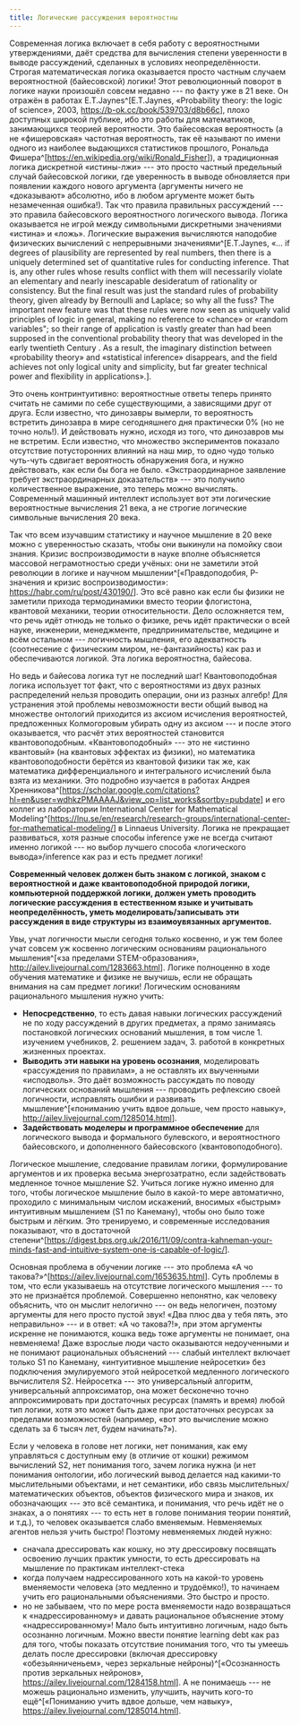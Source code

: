 ```yaml
---
title: Логические рассуждения вероятностны
---
```


Современная логика включает в себя работу с вероятностными
утверждениями, даёт средства для вычисления степени уверенности в выводе
рассуждений, сделанных в условиях неопределённости. Строгая
математическая логика оказывается просто частным случаем вероятностной
(байесовской) логики! Этот революционный поворот в логике науки
произошёл совсем недавно --- по факту уже в 21 веке. Он отражён в
работах E.T.Jaynes^[E.T.Jaynes, «Probability theory: the
logic of science», 2003,
<https://b-ok.cc/book/539703/d8b66c>], плохо доступных
широкой публике, ибо это работы для математиков, занимающихся теорией
вероятности. Это байесовская вероятность (а не «фишеровская» частотная
вероятность, так её называют по имени одного из наиболее выдающихся
статистиков прошлого, Рональда
Фишера^[<https://en.wikipedia.org/wiki/Ronald_Fisher>]),
а традиционная логика дискретной «истины-лжи» --- это просто частный
предельный случай байесовской логики, где уверенность в выводе
обновляется при появлении каждого нового аргумента (аргументы ничего не
«доказывают» абсолютно, ибо в любом аргументе может быть незамеченная
ошибка!). Так что правила правильных рассуждений --- это правила
байесовского вероятностного логического вывода. Логика оказывается не
игрой между символьными дискретными значениями «истина» и «ложь».
Логические выражения вычисляются наподобие физических вычислений с
непрерывными значениями^[E.T.Jaynes, «... if degrees of
plausibility are represented by real numbers, then there is a uniquely
determined set of quantitative rules for conducting inference. That is,
any other rules whose results conflict with them will necessarily
violate an elementary and nearly inescapable desideratum of rationality
or consistency. But the final result was just the standard rules of
probability theory, given already by Bernoulli and Laplace; so why all
the fuss? The important new feature was that these rules were now seen
as uniquely valid principles of logic in general, making no reference to
«chance» or «random variables\"; so their range of application is vastly
greater than had been supposed in the conventional probability theory
that was developed in the early twentieth Century . As a result, the
imaginary distinction between «probability theory» and «statistical
inference» disappears, and the field achieves not only logical unity and
simplicity, but far greater technical power and flexibility in
applications».].

Это очень контринтуитивно: вероятностные ответы теперь принято считать
не самими по себе существующими, а зависящими друг от друга. Если
известно, что динозавры вымерли, то вероятность встретить динозавра в
мире сегодняшнего дня практически 0% (но не точно ноль!). И действовать
нужно, исходя из того, что динозавров мы не встретим. Если известно, что
множество экспериментов показало отсутствие потусторонних влияний на наш
мир, то одно чудо только чуть-чуть сдвигает вероятность обнаружения
бога, и нужно действовать, как если бы бога не было. «Экстраординарное
заявление требует экстраординарных доказательств» --- это получило
количественное выражение, это теперь можно вычислять. Современный
машинный интеллект использует вот эти логические вероятностные
вычисления 21 века, а не строгие логические символьные вычисления 20
века.

Так что всем изучавшим статистику и научное мышление в 20 веке можно с
уверенностью сказать, чтобы они выкинули на помойку свои знания. Кризис
воспроизводимости в науке вполне объясняется массовой неграмотностью
среди учёных: они не заметили этой революции в логике и научном
мышлении^[«Правдоподобия, P-значения и кризис
воспроизводимости»: <https://habr.com/ru/post/430190/>].
Это всё равно как если бы физики не заметили прихода термодинамики
вместо теории флогистона, квантовой механики, теории относительности.
Дело осложняется тем, что речь идёт отнюдь не только о физике, речь идёт
практически о всей науке, инженерии, менеджменте, предпринимательстве,
медицине и всём остальном --- логичность мышления, его адекватность
(соотнесение с физическим миром, не-фантазийность) как раз и
обеспечиваются логикой. Эта логика вероятностна, байесова.

Но ведь и байесова логика тут не последний шаг! Квантовоподобная логика
использует тот факт, что с вероятностями из двух разных распределений
нельзя проводить операции, они из разных алгебр! Для устранения этой
проблемы невозможности вести общий вывод на множестве онтологий
приходится из аксиом исчисления вероятностей, предложенных Колмогоровым
убирать одну из аксиом --- и после этого оказывается, что расчёт этих
вероятностей становится квантовоподобным. «Квантовоподобный» --- это не
«истинно квантовый» (на квантовых эффектах из физики), но математика
квантовоподобности берётся из квантовой физики так же, как математика
дифференциального и интегрального исчислений была взята из механики. Это
подробно изучается в работах Андрея
Хренникова^[<https://scholar.google.com/citations?hl=en&user=wdhkzPMAAAAJ&view_op=list_works&sortby=pubdate>]
и его коллег из лаборатории International Center for Mathematical
Modeling^[<https://lnu.se/en/research/research-groups/international-center-for-mathematical-modeling/>]
в Linnaeus University. Логика не прекращает развиваться, хотя разные
способы inference уже не всегда считают именно логикой --- но выбор
лучшего способа «логического вывода»/inference как раз и есть предмет
логики!

**Современный человек должен быть знаком с логикой, знаком с
вероятностной** **и даже квантовоподобной** **природой логики,
компьютерной поддержкой логики, должен уметь проводить логические
рассуждения в естественном языке и учитывать неопределённость, уметь
моделировать/записывать эти рассуждения в виде структуры из
взаимоувязанных аргументов.**

Увы, учат логичности мысли сегодня только косвенно, и уж тем более учат
совсем уж косвенно логическим основаниям рационального
мышления^[«за пределами STEM-образования»,
<http://ailev.livejournal.com/1283663.html>]. Логике
полноценно в ходе обучения математике и физике не выучишь, если не
обращать внимания на сам предмет логики! Логическим основаниям
рационального мышления нужно учить:

-   **Непосредственно**, то есть давая навыки логических рассуждений не
    по ходу рассуждений в других предметах, а прямо занимаясь
    постановкой логических оснований мышления, в том числе 1. изучением
    учебников, 2. решением задач, 3. работой в конкретных жизненных
    проектах.
-   **Выводить эти навыки на уровень осознания**, моделировать
    «рассуждения по правилам», а не оставлять их выученными «исподволь».
    Это даёт возможность рассуждать по поводу логических оснований
    мышления --- проводить рефлексию своей логичности, исправлять ошибки
    и развивать мышление^[«пониманию учить вдвое дольше,
    чем просто навыку»,
    <http://ailev.livejournal.com/1285014.html>].
-   **Задействовать моделеры и программное обеспечение** для логического
    вывода и формального булевского, и вероятностного байесовского, и
    дополненного байесовского (квантовоподобного).

Логическое мышление, следование правилам логики, формулирование
аргументов и их проверка весьма энергозатратно, если задействовать
медленное точное мышление S2. Учиться логике нужно именно для того,
чтобы логическое мышление было в какой-то мере автоматично, проходило с
минимальным числом искажений, вносимых «быстрым» интуитивным мышлением
(S1 по Канеману), чтобы оно было тоже быстрым и лёгким. Это тренируемо,
и современные исследования показывают, что в достаточной
степени^[<https://digest.bps.org.uk/2016/11/09/contra-kahneman-your-minds-fast-and-intuitive-system-one-is-capable-of-logic/>].

Основная проблема в обучении логике --- это проблема «А чо
такова?»^[<https://ailev.livejournal.com/1653635.html>].
Суть проблемы в том, что если указываешь на отсутствие логического
мышления --- то это не признаётся проблемой. Совершенно непонятно, как
человеку объяснить, что он мыслит нелогично --- он ведь нелогичен,
поэтому аргументы для него просто пустой звук! «Два плюс два у тебя
пять, это неправильно» --- и в ответ: «А чо такова?!», при этом
аргументы искренне не понимаются, кошка ведь тоже аргументы не понимает,
она невменяема! Даже взрослые люди часто оказываются недоученными и не
понимают рациональных объяснений --- слабый интеллект включает только S1
по Канеману, «интуитивное мышление нейросетки» без подключения
эмулируемого этой нейросеткой медленного логического вычислителя S2.
Нейросетка --- это универсальный алгоритм, универсальный аппроксиматор,
она может бесконечно точно аппроксимировать при достаточных ресурсах
(память и время) любой тип логики, хотя это может быть даже при
достаточных ресурсах за пределами возможностей (например, «вот это
вычисление можно сделать за 6 тысяч лет, будем начинать?»).

Если у человека в голове нет логики, нет понимания, как ему управляться
с доступным ему (в отличие от кошки) режимом вычислений S2, нет
понимания того, зачем логика нужна (и нет понимания онтологии, ибо
логический вывод делается над какими-то мыслительными объектами, и нет
семантики, ибо связь мыслительных/математических объектов, объектов
физического мира и знаков, их обозначающих --- это всё семантика, и
понимания, что речь идёт не о знаках, а о понятиях --- то есть нет в
голове понимания теории понятий, и т.д.), то человек оказывается слабо
вменяемым. Невменяемых агентов нельзя учить быстро! Поэтому невменяемых
людей нужно:

-   сначала дрессировать как кошку, но эту дрессировку посвящать
    освоению лучших практик умности, то есть дрессировать на мышление по
    практикам интеллект-стека
-   когда получаем надрессированного хоть на какой-то уровень
    вменяемости человека (это медленно и трудоёмко!), то начинаем учить
    его рациональными объяснениями. Это быстро и просто.
-   но не забываем, что по мере роста вменяемости надо возвращаться к
    «надрессированному» и давать рациональное объяснение этому
    «надрессированному»! Мало быть интуитивно логичным, надо быть
    осознанно логичным. Можно ввести понятие learning debt как раз для
    того, чтобы показать отсутствие понимания того, что ты умеешь делать
    после дрессировки (включая дрессировку «обезьянниченьем», через
    зеркальные нейроны)^[«Осознанность против зеркальных
    нейронов»,
    <https://ailev.livejournal.com/1284158.html>]. А не
    понимаешь --- не можешь рационально изменить, улучшить, научить
    кого-то ещё^[«Пониманию учить вдвое дольше, чем
    навыку»,
    <https://ailev.livejournal.com/1285014.html>].
